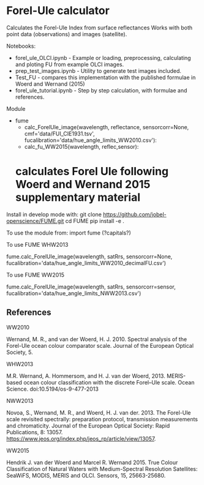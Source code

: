# Forel-Ule calculator
Calculates the Forel-Ule Index from surface reflectances
Works with both point data (observations) and images (satellite). 

Notebooks:

* forel_ule_OLCI.ipynb - Example or loading, preprocessing, calculating and ploting FU from example OLCI images.
* prep_test_images.ipynb - Utility to generate test images included.
* Test_FU - compares this implementation with the published formulae in Woerd and Wernand (2015)
* forel_ule_tutorial.ipynb - Step by step calculation, with formulae and references.

Module
* fume
    * calc_ForelUle_image(wavelength, reflectance, 
                          sensorcorr=None, 
                          cmf='data/FUI_CIE1931.tsv',
                          fucalibration='data/hue_angle_limits_WW2010.csv'):
    * calc_fu_WW2015(wavelength, reflec,sensor):
    # calculates Forel Ule following Woerd and Wernand 2015 supplementary material

Install in develop mode with:
    git clone https://github.com/jobel-openscience/FUME.git
    cd FUME
    pip install -e . 

To use the module from:
    import fume (?capitals?)

To use FUME WHW2013

fume.calc_ForelUle_image(wavelength, 
                         satRrs,
                         sensorcorr=None,
                         fucalibration='data/hue_angle_limits_WW2010_decimalFU.csv')

To use FUME WW2015

fume.calc_ForelUle_image(wavelength, 
                         satRrs,
                         sensorcorr=sensor,
                         fucalibration='data/hue_angle_limits_NWW2013.csv')

## References

WW2010

Wernand, M. R., and van der Woerd, H. J. 2010. Spectral analysis of the Forel-Ule ocean colour comparator scale. Journal of the European Optical Society, 5.

WHW2013

M.R. Wernand, A. Hommersom, and H. J. van der Woerd, 2013. MERIS-based ocean colour classification with the discrete Forel–Ule scale. Ocean Science. doi:10.5194/os-9-477-2013

NWW2013

Novoa, S., Wernand, M. R., and Woerd, H. J. van der. 2013. The Forel-Ule scale revisited spectrally: preparation protocol, transmission measurements and chromaticity. Journal of the European Optical Society: Rapid Publications, 8: 13057. https://www.jeos.org/index.php/jeos_rp/article/view/13057.

WW2015

Hendrik J. van der Woerd and Marcel R. Wernand 2015. True Colour Classification of Natural Waters with Medium-Spectral Resolution Satellites: SeaWiFS, MODIS, MERIS and OLCI. Sensors, 15, 25663-25680.